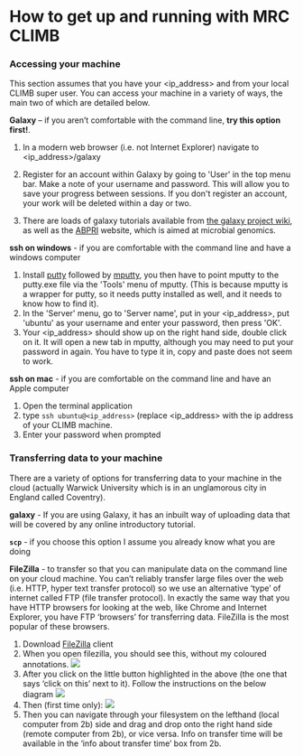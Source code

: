 # How to get up and running with MRC CLIMB

### Accessing your machine

This section assumes that you have your <ip_address> and <password> from your local CLIMB super user. You can access your machine in a variety of ways, the main two of which are detailed below. 

**Galaxy** – if you aren’t comfortable with the command line, **try this option first!**.

1. In a modern web browser (i.e. not Internet Explorer) navigate to <ip_address>/galaxy

2. Register for an account within Galaxy by going to 'User' in the top menu bar. Make a note of your username and password. This will allow you to save your progress between sessions. If you don't register an account, your work will be deleted within a day or two.

3. There are loads of galaxy tutorials available from [the galaxy project wiki], as well as the [ABPRI] website, which is aimed at microbial genomics.

**ssh on windows** - if you are comfortable with the command line and have a windows computer
1. Install [putty] followed by [mputty], you then have to point mputty to the putty.exe file via the 'Tools' menu of mputty. (This is because mputty is a wrapper for putty, so it needs putty installed as well, and it needs to know how to find it).
2. In the 'Server' menu, go to 'Server name', put in your <ip_address>, put 'ubuntu' as your username and enter your password, then press 'OK'.
3. Your <ip_address> should show up on the right hand side, double click on it. It will open a new tab in mputty, although you may need to put your password in again. You have to type it in, copy and paste does not seem to work.

**ssh on mac** - if you are comfortable on the command line and have an Apple computer
1. Open the terminal application
2. type `ssh ubuntu@<ip_address>` (replace <ip_address> with the ip address of your CLIMB machine.
3. Enter your password when prompted

### Transferring data to your machine

There are a variety of options for transferring data to your machine in the cloud (actually Warwick University which is in an unglamorous city in England called Coventry).

**galaxy** - If you are using Galaxy, it has an inbuilt way of uploading data that will be covered by any online introductory tutorial.

**`scp`**  - if you choose this option I assume you already know what you are doing

**FileZilla** - to transfer so that you can manipulate data on the command line on your cloud machine. You can’t reliably transfer large files over the web (i.e. HTTP, hyper text transfer protocol) so we use an alternative ‘type’ of internet called FTP (file transfer protocol). In exactly the same way that you have HTTP browsers for looking at the web, like Chrome and Internet Explorer, you have FTP ‘browsers’ for transferring data. FileZilla is the most popular of these browsers.

1. Download [FileZilla] client
2. When you open filezilla, you should see this, without my coloured annotations. ![](https://dl.dropboxusercontent.com/u/24396862/fz1.png)
3. After you click on the little button highlighted in the above (the one that says ‘click on this’ next to it). Follow the instructions on the below diagram ![](https://dl.dropboxusercontent.com/u/24396862/fz2.png)
4. Then (first time only): ![](https://dl.dropboxusercontent.com/u/24396862/fz3.png)
5. Then you can navigate through your filesystem on the lefthand (local computer from 2b) side and drag and drop onto the right hand side (remote computer from 2b), or vice versa. Info on transfer time will be available in the ‘info about transfer time’ box from 2b.



[the galaxy project wiki]: https://wiki.galaxyproject.org/Learn
[ABPRI]: http://sepsis-omics.github.io/tutorials/
[putty]: http://www.putty.org/
[mputty]: http://ttyplus.com/multi-tabbed-putty/
[FileZilla]: https://filezilla-project.org/
